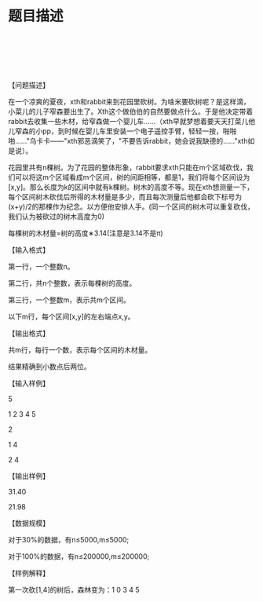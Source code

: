 # 题目描述


<p>
<br/>
</p>
<p>
<br/>
</p>
<p>
<br/>
</p>
<p>
【问题描述】
</p>
<p>
在一个凉爽的夏夜，xth和rabbit来到花园里砍树。为啥米要砍树呢？是这样滴，小菜儿的儿子窄森要出生了。Xth这个做伯伯的自然要做点什么。于是他决定带着rabbit去收集一些木材，给窄森做一个婴儿车……（xth早就梦想着要天天打菜儿他儿窄森的小pp，到时候在婴儿车里安装一个电子遥控手臂，轻轻一按，啪啪啪……&#34;乌卡卡——&#34;xth邪恶滴笑了，&#34;不要告诉rabbit，她会说我缺德的……&#34;xth如是说）。
</p>
<p>
花园里共有n棵树。为了花园的整体形象，rabbit要求xth只能在m个区域砍伐，我们可以将这m个区域看成m个区间，树的间距相等，都是1，我们将每个区间设为[x,y]。那么长度为k的区间中就有k棵树。树木的高度不等。现在xth想测量一下，每个区间树木砍伐后所得的木材量是多少，而且每次测量后他都会砍下标号为(x+y)/2的那棵作为纪念。以方便他安排人手。(同一个区间的树木可以重复砍伐，我们认为被砍过的树木高度为0)
</p>
<p>
每棵树的木材量=树的高度∗3.14(注意是3.14不是π)
</p>
<p>
【输入格式】
</p>
<p>
第一行，一个整数n。
</p>
<p>
第二行，共n个整数，表示每棵树的高度。
</p>
<p>
第三行，一个整数m，表示共m个区间。
</p>
<p>
以下m行，每个区间[x,y]的左右端点x,y。
</p>
<p>
【输出格式】
</p>
<p>
共m行，每行一个数，表示每个区间的木材量。
</p>
<p>
结果精确到小数点后两位。
</p>
<p>
【输入样例】
</p>
<p>
5
</p>
<p>
1 2 3 4 5
</p>
<p>
2
</p>
<p>
1 4
</p>
<p>
2 4
</p>
<p>
【输出样例】
</p>
<p>
31.40
</p>
<p>
21.98
</p>
<p>
【数据规模】
</p>
<p>
对于30%的数据，有n≤5000,m≤5000;
</p>
<p>
对于100%的数据，有n≤200000,m≤200000;
</p>
<p>
【样例解释】
</p>
<p>
第一次砍[1,4]的树后，森林变为：1 0 3 4 5
</p>
<p>
<br/>
</p>
<p>
<br/>
</p>

